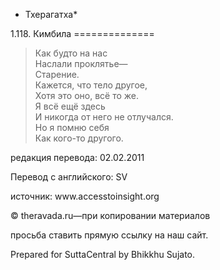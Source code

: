 * Тхерагатха*

1\.118\. Кимбила
\=\=\=\=\=\=\=\=\=\=\=\=\=\=

> Как будто на нас  
> Наслали проклятье—  
> Старение\.  
> Кажется, что тело другое,  
> Хотя это оно, всё то же\.  
> Я всё ещё здесь  
> И никогда от него не отлучался\.  
> Но я помню себя  
> Как кого\-то другого\.

редакция перевода: 02\.02\.2011

Перевод с английского: SV

источник: www\.accesstoinsight\.org

© theravada\.ru—при копировании материалов

просьба ставить прямую ссылку на наш сайт\.

Prepared for SuttaCentral by Bhikkhu Sujato\.